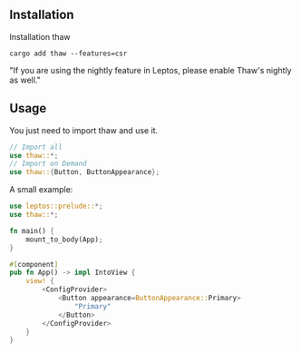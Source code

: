 ## Installation

Installation thaw

```shell
cargo add thaw --features=csr
```

<MessageBar intent=MessageBarIntent::Warning>
    <MessageBarBody>
        <div style="white-space: normal">
            "If you are using the nightly feature in Leptos, please enable Thaw's nightly as well."
        </div>
    </MessageBarBody>
</MessageBar>

## Usage

You just need to import thaw and use it.

```rust
// Import all
use thaw::*;
// Import on Demand
use thaw::{Button, ButtonAppearance};
```

A small example:

```rust
use leptos::prelude::*;
use thaw::*;

fn main() {
    mount_to_body(App);
}

#[component]
pub fn App() -> impl IntoView {
    view! {
        <ConfigProvider>
            <Button appearance=ButtonAppearance::Primary>
                "Primary"
            </Button>
        </ConfigProvider>
    }
}
```